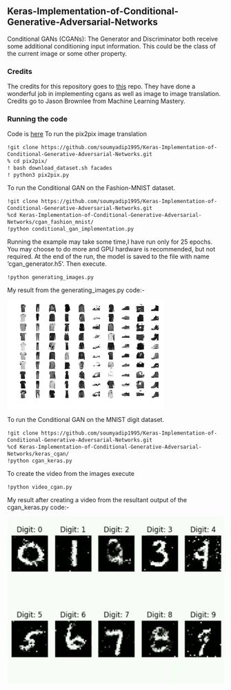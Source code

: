 ## Keras-Implementation-of-Conditional-Generative-Adversarial-Networks

Conditional GANs (CGANs): The Generator and Discriminator both receive some additional conditioning input information. This could be the class of the current image or some other property.

### Credits
The credits for this repository goes to [this](https://github.com/eriklindernoren/Keras-GAN) repo. They have done a wonderful job in implementing cgans as well as image to image translation. Credits go to Jason Brownlee from Machine Learning Mastery.

### Running the code
Code is [here](https://github.com/soumyadip1995/Keras-Implementation-of-Conditional-Generative-Adversarial-Networks/blob/master/pix2pix/pix2pix.py)
To run the pix2pix image translation

```
!git clone https://github.com/soumyadip1995/Keras-Implementation-of-Conditional-Generative-Adversarial-Networks.git
% cd pix2pix/
! bash download_dataset.sh facades
! python3 pix2pix.py
```   
To run the Conditional GAN on the Fashion-MNIST dataset. 

```
!git clone https://github.com/soumyadip1995/Keras-Implementation-of-Conditional-Generative-Adversarial-Networks.git
%cd Keras-Implementation-of-Conditional-Generative-Adversarial-Networks/cgan_fashion_mnist/
!python conditional_gan_implementation.py
``` 
Running the example may take some time,I have run only for 25 epochs. You may choose to do more and GPU hardware is recommended, but not required.
At the end of the run, the model is saved to the file with name ‘cgan_generator.h5‘. Then execute.

```
!python generating_images.py
``` 
My result from the generating_images.py code:-

![alt_text](https://github.com/soumyadip1995/Keras-Implementation-of-Conditional-Generative-Adversarial-Networks/blob/master/results/download%20(1).png)

To run the Conditional GAN on the MNIST digit dataset.

```
!git clone https://github.com/soumyadip1995/Keras-Implementation-of-Conditional-Generative-Adversarial-Networks.git
%cd Keras-Implementation-of-Conditional-Generative-Adversarial-Networks/keras_cgan/
!python cgan_keras.py
``` 
To create the video from the images execute
```
!python video_cgan.py
``` 
My result after creating a video from the resultant output of the cgan_keras.py code:-

![alt_text](https://github.com/soumyadip1995/Keras-Implementation-of-Conditional-Generative-Adversarial-Networks/blob/master/results/video.gif)


